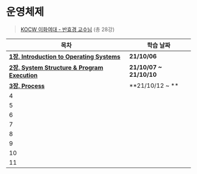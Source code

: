 # 운영체제

> [KOCW 이화여대 - 반효경 교수님](http://kocw.net/home/search/kemView.do?kemId=1046323) (총 28강)

| **목차**                                                  | 학습 날짜                 |
| --------------------------------------------------------- | ------------------------- |
| **[1장. Introduction to Operating Systems](./1장.md)**    | **21/10/06**              |
| **[2장. System Structure & Program Execution](./2장.md)** | **21/10/07  ~  21/10/10** |
| **[3장. Process](./3장.md)**                              | **21/10/12  ~ **          |
| 4                                                         |                           |
| 5                                                         |                           |
| 6                                                         |                           |
| 7                                                         |                           |
| 8                                                         |                           |
| 9                                                         |                           |
| 10                                                        |                           |
| 11                                                        |                           |

